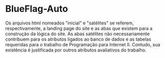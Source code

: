 # BlueFlag-Auto
Os arquivos html nomeados "inicial" e "satélites" se referem, respectivamente, a landing page do site e as abas que existem para a construção da lógica do site. As abas satélites 
não necessariamente contribuem para os atributos ligados ao banco de dados e as tabelas requeridas para o trabalho de Programação para Internet II. Contudo, sua existência é justificada
por outros atributos avaliativos do trabalho.
